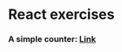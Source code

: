 # React exercises

### A simple counter: [Link](https://codesandbox.io/s/counter-ieiiw?file=/src/App.js)
